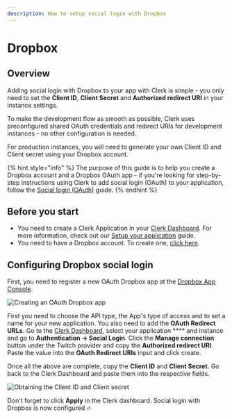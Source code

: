 ```yaml
---
description: How to setup social login with Dropbox
---
```


# Dropbox

## Overview

Adding social login with Dropbox to your app with Clerk is simple -  you only need to set the **Client ID**, **Client Secret** and **Authorized redirect URI** in your instance settings.

To make the development flow as smooth as possible, Clerk uses preconfigured shared OAuth credentials and redirect URIs for development instances - no other configuration is needed.&#x20;

For production instances, you will need to generate your own Client ID and Client secret using your Dropbox account.

{% hint style="info" %}
The purpose of this guide is to help you create a Dropbox account and a Dropbox OAuth app - if you're looking for step-by-step instructions using Clerk to add social login (OAuth) to your application, follow the [Social login (OAuth)](../../popular-guides/social-login-oauth.md) guide.
{% endhint %}

## Before you start

* You need to create a Clerk Application in your [Clerk Dashboard](https://dashboard.clerk.dev). For more information, check out our [Setup your application](../../popular-guides/setup-your-application.md) guide.
* You need to have a Dropbox account. To create one, [click here](https://www.dropbox.com/lp/developers).

## Configuring Dropbox social login

First, you need to register a new OAuth Dropbox app at the [Dropbox App Console](https://www.dropbox.com/developers/apps).

![Creating an OAuth Dropbox app](../../.gitbook/assets/oauth\_dropbox\_create\_app.png)

First you need to choose the API type, the App's type of access and to set a name for your new application. You also need to add the **OAuth Redirect URLs.** Go to the [Clerk Dashboard](https://dashboard.clerk.dev), select your application **** and instance and go to **Authentication -> Social Login**. Click the **Manage connection** button under the Twitch provider and copy the **Authorized redirect URI**. Paste the value into the **OAuth Redirect URIs** input and click create.

Once all the above are complete, copy the **Client ID** and **Client Secret.** Go back to the Clerk Dashboard and paste them into the respective fields.

![Obtaining the Client ID and Client secret](../../.gitbook/assets/oauth\_dropbox\_credentials.png)

Don't forget to click **Apply** in the Clerk dashboard. Social login with Dropbox is now configured 🔥&#x20;
